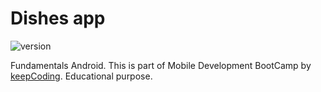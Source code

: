 # Dishes app

![version](https://img.shields.io/badge/kotlin-Android-green.svg?maxAge=2592000)

Fundamentals Android. This is part of Mobile Development  BootCamp by [keepCoding](https://keepcoding.io). Educational purpose.